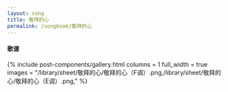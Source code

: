 ```yaml
---
layout: song
title: 敬拜的心
permalink: /songbook/敬拜的心
---
```


#### 歌谱

{% include post-components/gallery.html
    columns = 1
    full_width = true
    images = "/library/sheet/敬拜的心/敬拜的心（F调）.png,/library/sheet/敬拜的心/敬拜的心（E调）.png,"
%}
